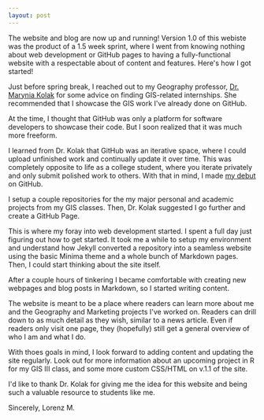 ```yaml
---
layout: post
---
```


The website and blog are now up and running! Version 1.0 of this webiste was the product of a 1.5 week sprint, where I went from knowing nothing about web development or GitHub pages to having a fully-functional website with a respectable about of content and features. Here's how I got started!

Just before spring break, I reached out to my Geography professor, [Dr. Marynia Kolak](https://makosak.github.io/) for some advice on finding GIS-related internships. She recommended that I showcase the GIS work I've already done on GitHub.

At the time, I thought that GitHub was only a platform for software developers to showcase their code. But I soon realized that it was much more freeform.

I learned from Dr. Kolak that GitHub was an iterative space, where I could upload unfinished work and continually update it over time. This was completely opposite to life as a college student, where you iterate privately and only submit polished work to others. With that in mind, I made [my debut](https://github.com/LorenzMenendez) on GitHub.

I setup a couple repositories for the my major personal and academic projects from my GIS classes. Then, Dr. Kolak suggested I go further and create a GitHub Page.

This is where my foray into web development started. I spent a full day just figuring out how to get started. It took me a while to setup my environment and understand how Jekyll converted a repository into a seamless website using the basic Minima theme and a whole bunch of Markdown pages. Then, I could start thinking about the site itself.

After a couple hours of tinkering I became comfortable with creating new webpages and blog posts in Markdown, so I started writing content.

The website is meant to be a place where readers can learn more about me and the Geography and Marketing projects I've worked on. Readers can drill down to as much detail as they wish, similar to a news article. Even if readers only visit one page, they (hopefully) still get a general overview of who I am and what I do. 

With thoes goals in mind, I look forward to adding content and updating the site regularly. Look out for more information about an upcoming project in R for my GIS III class, and some more custom CSS/HTML on v.1.1 of the site.

I'd like to thank Dr. Kolak for giving me the idea for this website and being such a valuable resource to students like me. 

Sincerely, 
Lorenz M.